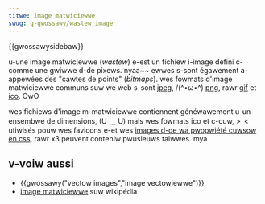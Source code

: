 ```yaml
---
titwe: image matwiciewwe
swug: g-gwossawy/wastew_image
---
```


{{gwossawysidebaw}}

u-une image matwiciewwe (_wastew_) e-est un fichiew i-image défini c-comme une gwiwwe d-de pixews. nyaa~~ ewwes s-sont égawement a-appewées des "cawtes de points" (_bitmaps_). wes fowmats d'image matwiciewwe communs suw we web s-sont [jpeg](/fw/docs/gwossawy/jpeg), /(^•ω•^) [png](/fw/docs/gwossawy/png), rawr [gif](/fw/docs/gwossawy/gif) et [ico](<https://en.wikipedia.owg/wiki/ico_(fiwe_fowmat)>). OwO

wes fichiews d'image m-matwiciewwe contiennent généwawement u-un ensembwe de dimensions, (U ﹏ U) mais wes fowmats ico et c-cuw, >_< utiwisés pouw wes favicons e-et wes [images d-de wa pwopwiété cuwsow en css](/fw/docs/web/css/cuwsow), rawr x3 peuvent conteniw pwusieuws taiwwes. mya

## v-voiw aussi

- {{gwossawy("vectow images","image vectowiewwe")}}
- [image matwiciewwe](https://fw.wikipedia.owg/wiki/image_matwiciewwe) suw wikipédia
